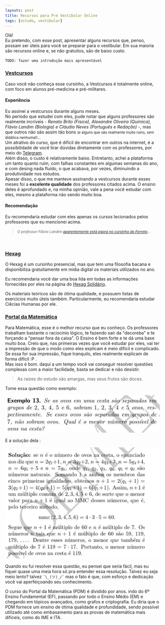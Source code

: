 ```yaml
---
layouts: post
title: Recursos para Pré Vestibular Online
tags: [estudo, vestibular]
---
```



Olá! <br/>
Eu pretendo, com esse post, apresentar alguns recursos que, penso, possam ser úteis para você se preparar para o vestibular. Em sua maioria são recursos online e, se não gratuitos, são de baixo custo.

`TODO: fazer uma introdução mais apresentável`

### [Vestcursos](http://www.vestcursos.com/)

Caso você não conheça esse cursinho, a Vestcursos é totalmente online, com foco em alunos pré-medicina e pré-militares. <br/>

#### Experiência

Eu assinei a vestcursos durante alguns meses. <br/>
No período que estudei com eles, pude notar que alguns professores são realmente incríveis <i>- Renato Brito (Física), Alexandre Oliveira (Química), Flávio Landim (Biologia) e Cláudio Neves (Português e Redação) -</i>, mas que outros não são assim tão bons <small>(e alguns que são realmente muito ruins, sem didática nenhuma!)...</small> <br/>
Um atrativo do curso, que é difícil de encontrar em outros na internet, é a possibilidade de você tirar dúvidas diretamente com os professores, por meio do [Telegram](https://telegram.org/). <br/>
Além disso, o custo é relativamente baixo. Entretanto, achei a plataforma um tanto quanto ruim, com falhas constantes em algumas semanas do ano, e com desing nada fluído, o que acabava, por vezes, diminuindo a produtividade nos estudos. <br/>
Apesar disso, o que me manteve assinando a vestcursos durante esses meses foi a <b>excelente qualidade</b> dos professores citados acima. O ensino deles é aprofundado e, na minha opinião, vale a pena você estudar com eles, mesmo a plataforma não sendo muito boa.

#### Recomendação

Eu recomendaria estudar com eles apenas os cursos lecionados pelos professores que eu mencionei acima.
> <small><i>O professor Flávio Landim [aparentemente está agora no cursinho do Ferreto](https://professorferretto.com.br/)...</i></small>

<br/>

### [Hexag](https://www.cursinhoparamedicina.com.br/)

O Hexag é um cursinho presencial, mas que tem uma filosofia bacana e disponibiliza gratuitamente em mídia digital os materiais utilizados no ano. 

Eu recomendaria você dar uma boa lida em todas as informações fornecidas por eles na página do [Hexag Solidário](https://www.cursinhoparamedicina.com.br/hexag-solidario/).

Os materiais teóricos são de ótima qualidade, e possuem listas de exercícios muito úteis também.
Particularmente, eu recomendaria estudar Ciêcias Humanas por ele.

### [Portal da Matemática](https://portaldosaber.obmep.org.br/index.php/site/index?a=1)

Para Matemática, esse é o melhor recurso que eu conheço.
Os professores trabalham bastante o raciocínio lógico, te fazendo sair da "decoreba" e te forçando a "pensar fora da caixa". 
O Ensino é bem forte e te dá uma base muito boa. 
Creio que, nas primeiras vezes que você estudar por eles, vai ter a impressão de que o modo como eles explicam é meio difícil e complicado. Se essa for sua impressão, fique tranquilo, eles realmente explicam de forma difícil :P .<br/>
Mas isso é bom. daqui a um tempo você vai conseguir resolver questões complexas com a maior facilidade, basta se dedicar e não desistir. 

> As raizes do estudo são amargas, mas seus frutos são doces.

Tome essa questão como exemplo:

![pdm_question](/img/pdm_question_ex.jpg)

E a solução dela :

![pdm_question](/img/pdm_question_ex_solution.jpg)

Quando eu fui resolver essa questão, eu pensei que seria fácil, mas eu fiquei quase uma meia hora só pra entender essa resolução. Talvez eu seja meio lento? talvez `¯\_(ツ)_/¯` mas o fato é que, com esforço e dedicação você vai aperfeiçoando seu conhecimento.
<br/>

O curso do Portal da Matemática (PDM) é dividido por anos. indo do 6º Ensino Fundamental (EF), passando por todo o Ensino Médio (EM) e chegando em tópicos avançados, como grafos e criptografia. Eu diria que o PDM fornece um ensino de ótima qualidade e profundidade, sendo possível utilizado até como embasamento para as provas de matemática mais difíceis, como do IME e ITA.

